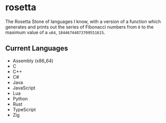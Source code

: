# rosetta
The Rosetta Stone of languages I know, with a version of a function which generates and prints out the series of Fibonacci numbers from `0` to the maximum value of a `u64`, `18446744073709551615`.

## Current Languages

* Assembly (x86_64)
* C
* C++
* C#
* Java
* JavaScript
* Lua
* Python
* Rust
* TypeScript
* Zig
